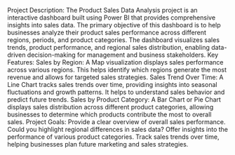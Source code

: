 Project Description: The Product Sales Data Analysis project is an interactive dashboard built using Power BI that provides comprehensive insights into sales data. The primary objective of this dashboard is to help businesses analyze their product sales performance across different regions, periods, and product categories. The dashboard visualizes sales trends, product performance, and regional sales distribution, enabling data-driven decision-making for management and business stakeholders.
Key Features: Sales by Region: A Map visualization displays sales performance across various regions. This helps identify which regions generate the most revenue and allows for targeted sales strategies.
Sales Trend Over Time: A Line Chart tracks sales trends over time, providing insights into seasonal fluctuations and growth patterns. It helps to understand sales behavior and predict future trends.
Sales by Product Category: A Bar Chart or Pie Chart displays sales distribution across different product categories, allowing businesses to determine which products contribute the most to overall sales.
Project Goals: Provide a clear overview of overall sales performance.
Could you highlight regional differences in sales data?
Offer insights into the performance of various product categories.
Track sales trends over time, helping businesses plan future marketing and sales strategies.
